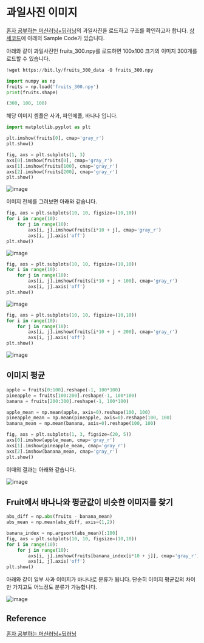 # 과일사진 이미지 

[혼자 공부하는 머신러닝+딥러닝](https://github.com/rickiepark/hg-mldl)의 과일사진을 로드하고 구조를 확인하고자 합니다. [상세코드](https://github.com/kyopark2014/ML-Algorithms/blob/main/src/fruits.ipynb)에 아래의 Sample Code가 있습니다. 

아래와 같이 과일사진인 fruits_300.npy를 로드하면 100x100 크기의 이미지 300개를 로드할 수 있습니다. 

```python
!wget https://bit.ly/fruits_300_data -O fruits_300.npy

import numpy as np
fruits = np.load('fruits_300.npy')
print(fruits.shape)

(300, 100, 100)
```

해당 이미지 셈플은 사과, 파인에플, 바나나 입니다. 

```python
import matplotlib.pyplot as plt

plt.imshow(fruits[0], cmap='gray_r')
plt.show()

fig, axs = plt.subplots(1, 3)
axs[0].imshow(fruits[0], cmap='gray_r')
axs[1].imshow(fruits[100], cmap='gray_r')
axs[2].imshow(fruits[200], cmap='gray_r')
plt.show()
```

![image](https://user-images.githubusercontent.com/52392004/187010777-a14d0388-9b27-49ef-a6e2-3ccdbdcd79bc.png)

이미지 전체를 그려보면 아래와 같습니다. 

```python
fig, axs = plt.subplots(10, 10, figsize=(10,10))
for i in range(10):
    for j in range(10):
        axs[i, j].imshow(fruits[i*10 + j], cmap='gray_r')
        axs[i, j].axis('off')
plt.show()
```

![image](https://user-images.githubusercontent.com/52392004/187010803-545c5f99-d171-4130-9991-71c9f90d5a84.png)

```python
fig, axs = plt.subplots(10, 10, figsize=(10,10))
for i in range(10):
    for j in range(10):
        axs[i, j].imshow(fruits[i*10 + j + 100], cmap='gray_r')
        axs[i, j].axis('off')
plt.show()
```

![image](https://user-images.githubusercontent.com/52392004/187010825-d82577fc-f683-4929-84e6-0b798d320cc6.png)

```python
fig, axs = plt.subplots(10, 10, figsize=(10,10))
for i in range(10):
    for j in range(10):
        axs[i, j].imshow(fruits[i*10 + j + 200], cmap='gray_r')
        axs[i, j].axis('off')
plt.show()
```

![image](https://user-images.githubusercontent.com/52392004/187010844-d4d1b030-6933-422d-81d7-693d827d5821.png)

## 이미지 평균

```python
apple = fruits[0:100].reshape(-1, 100*100)
pineapple = fruits[100:200].reshape(-1, 100*100)
banana = fruits[200:300].reshape(-1, 100*100)

apple_mean = np.mean(apple, axis=0).reshape(100, 100)
pineapple_mean = np.mean(pineapple, axis=0).reshape(100, 100)
banana_mean = np.mean(banana, axis=0).reshape(100, 100)

fig, axs = plt.subplots(1, 3, figsize=(20, 5))
axs[0].imshow(apple_mean, cmap='gray_r')
axs[1].imshow(pineapple_mean, cmap='gray_r')
axs[2].imshow(banana_mean, cmap='gray_r')
plt.show()
```

이때의 결과는 아래와 같습니다. 

![image](https://user-images.githubusercontent.com/52392004/187010891-f5e441e1-bf73-4dea-8852-010a9acf659e.png)


## Fruit에서 바나나와 평균값이 비슷한 이미지를 찾기 

```python
abs_diff = np.abs(fruits - banana_mean)
abs_mean = np.mean(abs_diff, axis=(1,2))

banana_index = np.argsort(abs_mean)[:100]
fig, axs = plt.subplots(10, 10, figsize=(10,10))
for i in range(10):
    for j in range(10):
        axs[i, j].imshow(fruits[banana_index[i*10 + j]], cmap='gray_r')
        axs[i, j].axis('off')
plt.show()
```

아래와 같이 일부 사과 이미지가 바나나로 분류가 됩니다. 단순히 이미지 평균값의 차이만 가지고도 어느정도 분류가 가능합니다.

![image](https://user-images.githubusercontent.com/52392004/187010940-c59b491e-66cc-4eb0-a674-18979e5950b9.png)




## Reference

[혼자 공부하는 머신러닝+딥러닝](https://github.com/rickiepark/hg-mldl)
